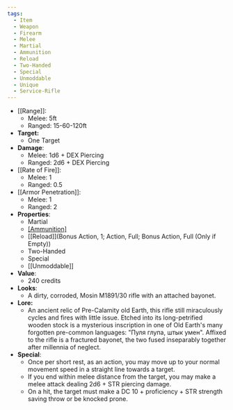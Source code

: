 ```yaml
---
tags:
  - Item
  - Weapon
  - Firearm
  - Melee
  - Martial
  - Ammunition
  - Reload
  - Two-Handed
  - Special
  - Unmoddable
  - Unique
  - Service-Rifle
---
```

- [[Range]]:
	- Melee: 5ft
	- Ranged: 15-60-120ft
- **Target:**
	- One Target
- **Damage**:
	- Melee: 1d6 + DEX Piercing
	- Ranged: 2d6 + DEX Piercing
- [[Rate of Fire]]:
	- Melee: 1
	- Ranged: 0.5
- [[Armor Penetration]]:
	- Melee: 1
	- Ranged: 2
- **Properties**:
	- Martial
	- [[Ammunition]](5)
	- [[Reload]](Bonus Action, 1; Action, Full; Bonus Action, Full (Only if Empty))
	- Two-Handed
	- Special
	- [[Unmoddable]]
- **Value**:
	- 240 credits
- **Looks**:
	- A dirty, corroded, Mosin M1891/30 rifle with an attached bayonet.
- **Lore:**
	- An ancient relic of Pre-Calamity old Earth, this rifle still miraculously cycles and fires with little issue. Etched into its long-petrified wooden stock is a mysterious inscription in one of Old Earth's many forgotten pre-common languages: "Пуля глупа, штык умен". Affixed to the rifle is a fractured bayonet, the two fused inseparably together after millennia of neglect.
- **Special**:
	- Once per short rest, as an action, you may move up to your normal movement speed in a straight line towards a target.
	- If you end within melee distance from the target, you may make a melee attack dealing 2d6 + STR piercing damage.
	- On a hit, the target must make a DC 10 + proficiency + STR strength saving throw or be knocked prone.